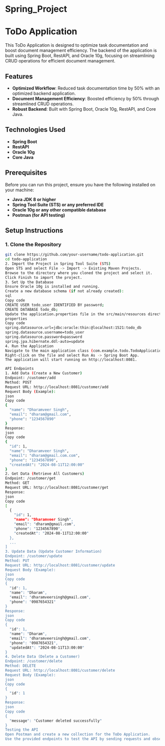 # Spring_Project
# ToDo Application

This ToDo Application is designed to optimize task documentation and boost document management efficiency. The backend of the application is built using Spring Boot, RestAPI, and Oracle 10g, focusing on streamlining CRUD operations for efficient document management.

## Features
- **Optimized Workflow**: Reduced task documentation time by 50% with an optimized backend application.
- **Document Management Efficiency**: Boosted efficiency by 50% through streamlined CRUD operations.
- **Robust Backend**: Built with Spring Boot, Oracle 10g, RestAPI, and Core Java.

## Technologies Used
- **Spring Boot**
- **RestAPI**
- **Oracle 10g**
- **Core Java**

## Prerequisites
Before you can run this project, ensure you have the following installed on your machine:
- **Java JDK 8 or higher**
- **Spring Tool Suite (STS) or any preferred IDE**
- **Oracle 10g or any other compatible database**
- **Postman (for API testing)**

## Setup Instructions

### 1. Clone the Repository
```bash
git clone https://github.com/your-username/todo-application.git
cd todo-application
2. Import the Project in Spring Tool Suite (STS)
Open STS and select File -> Import -> Existing Maven Projects.
Browse to the directory where you cloned the project and select it.
Click Finish to import the project.
3. Set Up the Database
Ensure Oracle 10g is installed and running.
Create a new database schema (if not already created):
sql
Copy code
CREATE USER todo_user IDENTIFIED BY password;
CREATE DATABASE todo_db;
Update the application.properties file in the src/main/resources directory with your database configuration:
properties
Copy code
spring.datasource.url=jdbc:oracle:thin:@localhost:1521:todo_db
spring.datasource.username=todo_user
spring.datasource.password=password
spring.jpa.hibernate.ddl-auto=update
4. Run the Application
Navigate to the main application class (com.example.todo.TodoApplication.java).
Right-click on the file and select Run As -> Spring Boot App.
The application will start running on http://localhost:8081.

API Endpoints
1. Add Data (Create a New Customer)
Endpoint: /customer/add
Method: POST
Request URL: http://localhost:8081/customer/add
Request Body (Example):
json
Copy code
{
  "name": "Dharamveer Singh",
  "email": "dharam@gmail.com",
  "phone": "1234567890"
}
Response:
json
Copy code
{
  "id": 1,
  "name": "Dharamveer Singh",
  "email": "dharam@gmail.com.com",
  "phone": "1234567890",
  "createdAt": "2024-08-11T12:00:00"
}
2. Get Data (Retrieve All Customers)
Endpoint: /customer/get
Method: GET
Request URL: http://localhost:8081/customer/get
Response:
json
Copy code
[
  {
    "id": 1,
    "name": "Dharamveer Singh",
    "email": "dharam@gmail.com",
    "phone": "1234567890",
    "createdAt": "2024-08-11T12:00:00"
  },
  ...
]
3. Update Data (Update Customer Information)
Endpoint: /customer/update
Method: PUT
Request URL: http://localhost:8081/customer/update
Request Body (Example):
json
Copy code
{
  "id": 1,
  "name": "Dharam",
  "email": "dharamveersingh@gmail.com",
  "phone": "0987654321"
}
Response:
json
Copy code
{
  "id": 1,
  "name": "Dharam",
  "email": "dharamveersingh@gmail.com",
  "phone": "0987654321",
  "updatedAt": "2024-08-11T13:00:00"
}
4. Delete Data (Delete a Customer)
Endpoint: /customer/delete
Method: DELETE
Request URL: http://localhost:8081/customer/delete
Request Body (Example):
json
Copy code
{
  "id": 1
}
Response:
json
Copy code
{
  "message": "Customer deleted successfully"
}
Testing the API
Open Postman and create a new collection for the ToDo Application.
Use the provided endpoints to test the API by sending requests and observing the responses.

